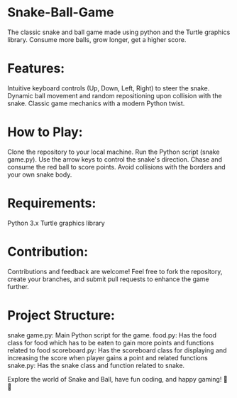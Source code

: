 # Snake-Ball-Game
The classic snake and ball game made using python and the Turtle graphics library. Consume more balls, grow longer, get a higher score.

# Features:
Intuitive keyboard controls (Up, Down, Left, Right) to steer the snake.
Dynamic ball movement and random repositioning upon collision with the snake.
Classic game mechanics with a modern Python twist.

# How to Play:
Clone the repository to your local machine.
Run the Python script (snake game.py).
Use the arrow keys to control the snake's direction.
Chase and consume the red ball to score points.
Avoid collisions with the borders and your own snake body.

# Requirements:
Python 3.x
Turtle graphics library

# Contribution:
Contributions and feedback are welcome! Feel free to fork the repository, create your branches, and submit pull requests to enhance the game further.

# Project Structure:
snake game.py: Main Python script for the game.
food.py: Has the food class for food which has to be eaten to gain more points and functions related to food
scoreboard.py: Has the scoreboard class for displaying and increasing the score when player gains a point and related functions
snake.py: Has the snake class and function related to snake.

Explore the world of Snake and Ball, have fun coding, and happy gaming! 🎉🐍
